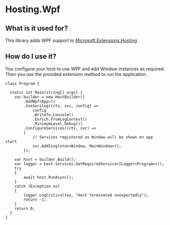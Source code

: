 ﻿# Hosting.Wpf

## What is it used for?
This library adds WPF support to [Microsoft.Extensions.Hosting](https://www.nuget.org/packages/Microsoft.Extensions.Hosting).

## How do I use it?
You configure your host to use WPF and add Window instances as required.
Then you use the provided extension method to run the application.

    class Program {
      
      static int Main(string[] args) {
        var builder = new HostBuilder()
            .AddWpf<App>()
            .UseSerilog((ctx, svc, config) =>
                config
                .WriteTo.Console()
                .Enrich.FromLogContext()
                .MinimumLevel.Debug())
            .ConfigureServices((ctx, svc) =>
            {
                // Services registered as Window will be shown on app start
                svc.AddSingleton<Window, MainWindow>();
            });

        var host = builder.Build();
        var logger = host.Services.GetRequiredService<ILogger<Program>>();
        try
        {
            await host.RunAsync();
        }
        catch (Exception ex)
        {
            logger.LogCritical(ex, "Host terminated unexpectedly");
            return -1;
        }
        return 0;
      }
    }